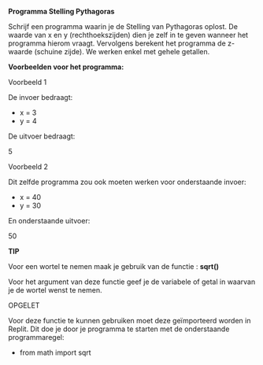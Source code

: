 **Programma Stelling Pythagoras**

Schrijf een programma waarin je de Stelling van Pythagoras oplost. De waarde van x en y (rechthoekszijden) dien je zelf in te geven wanneer het programma hierom vraagt. Vervolgens berekent het programma de z-waarde (schuine zijde). We werken enkel met gehele getallen. 

**Voorbeelden voor het programma:**

Voorbeeld 1 

De invoer bedraagt: 

* x = 3 
* y = 4 

De uitvoer bedraagt: 

5

Voorbeeld 2 

Dit zelfde programma zou ook moeten werken voor onderstaande invoer:

* x = 40
* y = 30

En onderstaande uitvoer: 

50

**TIP**

Voor een wortel te nemen maak je gebruik van de functie : **sqrt()**

Voor het argument van deze functie geef je de variabele of getal in waarvan je de wortel wenst te nemen.

OPGELET 

Voor deze functie te kunnen gebruiken moet deze geïmporteerd worden in Replit. Dit doe je door je programma te starten met de onderstaande programmaregel:

* from math import sqrt



